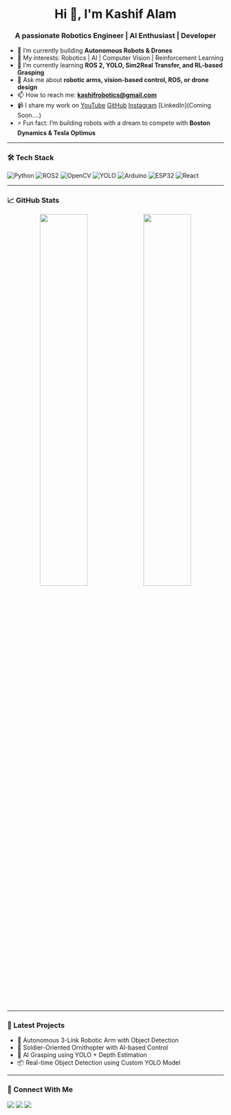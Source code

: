 <h1 align="center">Hi 👋, I'm Kashif Alam</h1>
<h3 align="center">A passionate Robotics Engineer | AI Enthusiast | Developer</h3>

- 🔭 I’m currently building **Autonomous Robots & Drones**
- 🤖 My interests: Robotics | AI | Computer Vision | Reinforcement Learning
- 🌱 I’m currently learning **ROS 2, YOLO, Sim2Real Transfer, and RL-based Grasping**
- 💬 Ask me about **robotic arms, vision-based control, ROS, or drone design**
- 📫 How to reach me: **kashifrobotics@gmail.com**
- 📹 I share my work on [YouTube](https://www.youtube.com/@electroboticsai) [GitHub](https://github.com/KashifAlam407) [Instagram](https://instagram.com/kashifalam0407) [LinkedIn](Coming Soon....)
- ⚡ Fun fact: I’m building robots with a dream to compete with **Boston Dynamics & Tesla Optimus**

---

### 🛠️ Tech Stack

![Python](https://img.shields.io/badge/Python-3776AB?style=for-the-badge&logo=python&logoColor=white)
![ROS2](https://img.shields.io/badge/ROS2-22314E?style=for-the-badge&logo=ROS&logoColor=white)
![OpenCV](https://img.shields.io/badge/OpenCV-5C3EE8?style=for-the-badge&logo=opencv&logoColor=white)
![YOLO](https://img.shields.io/badge/YOLO-000000?style=for-the-badge&logo=YOLO&logoColor=white)
![Arduino](https://img.shields.io/badge/Arduino-00979D?style=for-the-badge&logo=arduino&logoColor=white)
![ESP32](https://img.shields.io/badge/ESP32-3C3C3C?style=for-the-badge&logo=espressif&logoColor=white)
![React](https://img.shields.io/badge/React-20232A?style=for-the-badge&logo=react&logoColor=61DAFB)

---

### 📈 GitHub Stats

<p align="center">
  <img src="https://github-readme-stats.vercel.app/api?username=KashifAlam407&show_icons=true&theme=radical" width="47%" />
  <img src="https://github-readme-streak-stats.herokuapp.com/?user=KashifAlam407&theme=radical" width="47%" />
</p>

---

### 🧠 Latest Projects
- 🤖 Autonomous 3-Link Robotic Arm with Object Detection
- 🚁 Soldier-Oriented Ornithopter with AI-based Control
- 🦾 AI Grasping using YOLO + Depth Estimation
- 📦 Real-time Object Detection using Custom YOLO Model

---

### 🧳 Connect With Me

<p align="left">
  <a href="mailto:kashifalam407@gmail.com"><img src="https://img.shields.io/badge/Email-D14836?style=for-the-badge&logo=gmail&logoColor=white"></a>
  <a href="https://www.youtube.com/@electroboticsai"><img src="https://img.shields.io/badge/Youtube-FF0000?style=for-the-badge&logo=youtube&logoColor=white"></a>
  <a href="https://github.com/KashifAlam0407"><img src="https://img.shields.io/badge/GitHub-100000?style=for-the-badge&logo=github&logoColor=white"></a>
</p>
